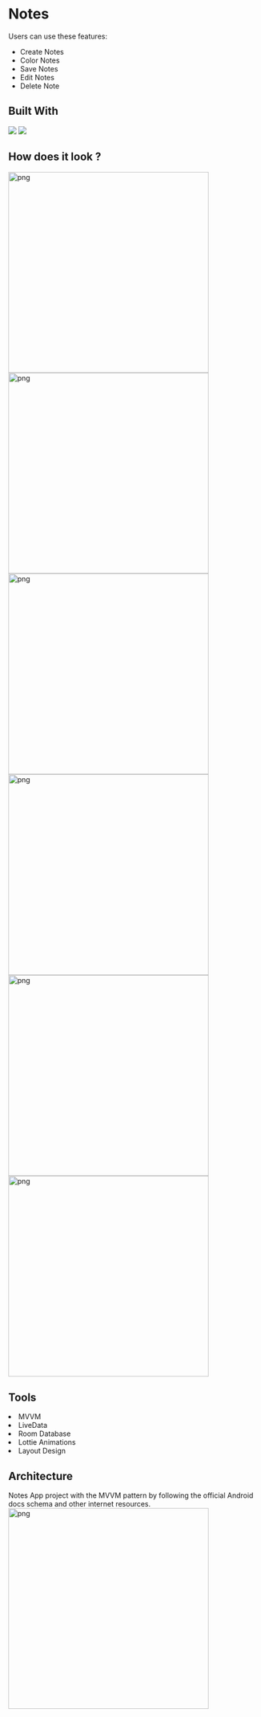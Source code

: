 # Notes


Users can use these features:
- Create Notes
- Color Notes
- Save Notes
- Edit Notes
- Delete Note


## Built With 
<p>
<img src="https://www.vectorlogo.zone/logos/java/java-ar21.svg">
<img src="https://www.vectorlogo.zone/logos/android/android-ar21.svg">
</p>

## How does it look ?

<p>
<img height= "400" src="https://i.hizliresim.com/qyhjl7w.jpeg" alt="png" />
<img height= "400" src="https://i.hizliresim.com/4d9875n.jpeg" alt="png" />
<img height= "400" src="https://i.hizliresim.com/jxaz3fc.jpeg" alt="png" />
<img height= "400" src="https://i.hizliresim.com/ct3d16o.jpeg" alt="png" />
<img height= "400" src="https://i.hizliresim.com/dsf7pag.jpeg" alt="png" />
<img height= "400" src="https://i.hizliresim.com/8u8hrc4.jpeg" alt="png" />
</p>

## Tools 

<li><a>MVVM</a></li>
<li><a>LiveData</a></li>
<li><a>Room Database</a></li>
<li><a>Lottie Animations</a></li>
<li><a>Layout Design</a></li>

## Architecture

Notes App project with the MVVM pattern by following the official Android docs schema and other internet resources.
<img height= "400" src="https://i.hizliresim.com/22f3kle.png" alt="png" />
 
